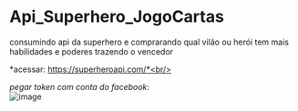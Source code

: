 # Api_Superhero_JogoCartas<br/>
 consumindo api da superhero e comprarando qual vilão ou herói tem mais habilidades e poderes trazendo o vencedor<br/>
 
 *acessar: https://superheroapi.com/*<br/>
 
 *pegar token com conta do facebook:* <br/>
 ![image](https://user-images.githubusercontent.com/18663739/138561427-fa96b896-80c4-4560-8939-22489e1dde79.png)

